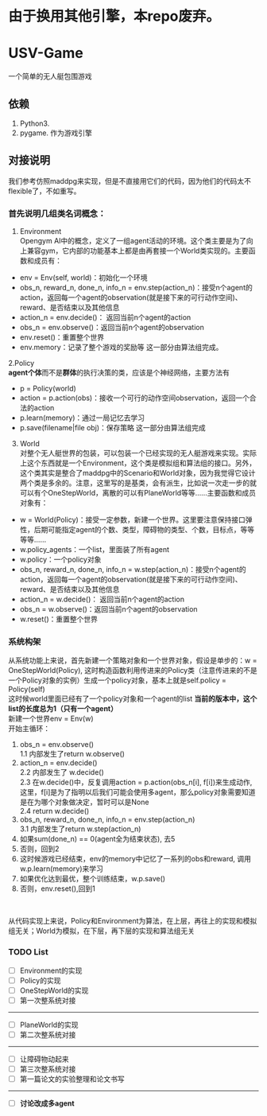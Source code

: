 # 由于换用其他引擎，本repo废弃。


# USV-Game
一个简单的无人艇包围游戏

## 依赖
1. Python3.
2. pygame. 作为游戏引擎

## 对接说明
我们参考仿照maddpg来实现，但是不直接用它们的代码，因为他们的代码太不flexible了，不如重写。
### 首先说明几组类名词概念：
1. Environment <br>
Opengym AI中的概念，定义了一组agent活动的环境。这个类主要是为了向上兼容gym，它内部的功能基本上都是由再套接一个World类实现的。主要函数和成员有：
+ env = Env(self, world)：初始化一个环境
+ obs_n, reward_n, done_n, info_n = env.step(action_n)：接受n个agent的action，返回每一个agent的observation(就是接下来的可行动作空间)、reward、是否结束以及其他信息
+ action_n = env.decide()： 返回当前n个agent的action
+ obs_n = env.observe()：返回当前n个agent的observation
+  env.reset()：重置整个世界 <br>
+ env.memory：记录了整个游戏的奖励等
这一部分由算法组完成。

2.Policy <br>
**agent个体**而不是**群体**的执行决策的类，应该是个神经网络，主要方法有
+ p = Policy(world)
+ action = p.action(obs)：接收一个可行的动作空间observation，返回一个合法的action
+ p.learn(memory)：通过一局记忆去学习
+ p.save(filename|file obj)：保存策略
这一部分由算法组完成

3. World <br>
对整个无人艇世界的包装，可以包装一个已经实现的无人艇游戏来实现。实际上这个东西就是一个Environment，这个类是模拟组和算法组的接口。另外，这个类其实是整合了maddpg中的Scenario和World对象，因为我觉得它设计两个类是多余的。注意，这里写的是基类，会有派生，比如说一次走一步的就可以有个OneStepWorld，离散的可以有PlaneWorld等等……主要函数和成员对象有：
+ w = World(Policy)：接受一定参数，新建一个世界。这里要注意保持接口弹性，后期可能指定agent的个数、类型，障碍物的类型、个数，目标点，等等等等……
+ w.policy_agents：一个list，里面装了所有agent
+ w.policy：一个policy对象
+ obs_n, reward_n, done_n, info_n = w.step(action_n)：接受n个agent的action，返回每一个agent的observation(就是接下来的可行动作空间)、reward、是否结束以及其他信息
+ action_n = w.decide()： 返回当前n个agent的action
+ obs_n = w.observe()：返回当前n个agent的observation
+  w.reset()：重置整个世界 <br>

### 系统构架
从系统功能上来说，首先新建一个策略对象和一个世界对象，假设是单步的：w = OneStepWorld(Policy), 这时构造函数利用传进来的Policy类（注意传进来的不是一个Policy对象的实例）生成一个policy对象，基本上就是self.policy = Policy(self) <br>
这时候world里面已经有了一个policy对象和一个agent的list **当前的版本中，这个list的长度总为1（只有一个agent）** <br>
新建一个世界env = Env(w) <br>
开始主循环： <br>
1. obs_n = env.observe() <br>
1.1 内部发生了return w.observe()
2. action_n = env.decide() <br>
2.2 内部发生了 w.decide() <br>
2.3 在w.decide()中，反复调用action = p.action(obs_n[i], f[i])来生成动作, 这里，f[i]是为了指明以后我们可能会使用多agent，那么policy对象需要知道是在为哪个对象做决定，暂时可以是None <br>
2.4 return w.decide()
3. obs_n, reward_n, done_n, info_n = env.step(action_n) <br>
3.1 内部发生了return w.step(action_n)
3. 如果sum(done_n) == 0(agent全为结束状态), 去5
4. 否则，回到2
5. 这时候游戏已经结束，env的memory中记忆了一系列的obs和reward, 调用w.p.learn(memory)来学习
6. 如果优化达到最优，整个训练结束，w.p.save()
7. 否则，env.reset(),回到1<br>
<br>

从代码实现上来说，Policy和Environment为算法，在上层，再往上的实现和模拟组无关；World为模拟，在下层，再下层的实现和算法组无关

### TODO List
- [ ] Environment的实现
- [ ] Policy的实现
- [ ] OneStepWorld的实现
- [ ] 第一次整系统对接
-----------------------------------
- [ ] PlaneWorld的实现
- [ ] 第二次整系统对接
-----------------------------------
- [ ] 让障碍物动起来
- [ ] 第三次整系统对接
- [ ] 第一篇论文的实验整理和论文书写
-----------------------------------
- [ ] **讨论改成多agent**
